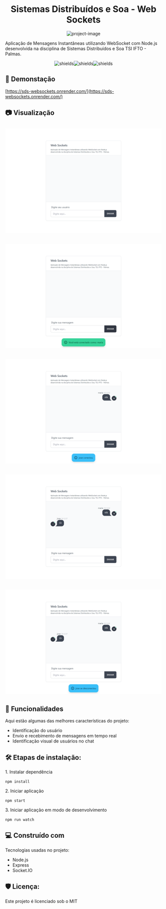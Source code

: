 <h1 align="center" id="title">Sistemas Distribuídos e Soa - Web Sockets</h1>

<p align="center"><img src="https://socialify.git.ci/luanluz/sds-websockets/image?font=Inter&amp;language=1&amp;name=1&amp;owner=1&amp;pattern=Solid&amp;theme=Light" alt="project-image"></p>

<p id="description">Aplicação de Mensagens Instantâneas utilizando WebSocket com Node.js desenvolvida na disciplina de Sistemas Distribuídos e Soa TSI IFTO - Palmas.</p>

<p align="center"><img src="https://img.shields.io/github/license/luanluz/sds-websockets?style=for-the-badge" alt="shields"><img src="https://img.shields.io/github/directory-file-count/luanluz/sds-websockets?style=for-the-badge" alt="shields"><img src="https://img.shields.io/github/last-commit/luanluz/sds-websockets?style=for-the-badge" alt="shields"></p>

<h2>🚀 Demonstação</h2>

[https://sds-websockets.onrender.com/](https://sds-websockets.onrender.com/)

<h2>📷 Visualização</h2>

![Aplicação rodando](./_docs/images/sds-websockets.png)
-
![Informação de usuário logado na aplicação](./_docs/images/web-socket_logged.png)
-
![Informação de outros usuários logando na aplicação](./_docs/images/web-socket_logged-users.png)
-
![Visualização de mensagens](./_docs/images/web-socket_user-message.png)
-
![Informação de usuários se desconectando](./_docs/images/web-socket_user-logout.png)
-

<h2>🧐 Funcionalidades</h2>

Aqui estão algumas das melhores características do projeto:

*   Identificação do usuário
*   Envio e recebimento de mensagens em tempo real
*   Identificação visual de usuários no chat

<h2>🛠️ Etapas de instalação:</h2>

<p>1. Instalar dependência</p>

```
npm install
```

<p>2. Iniciar aplicação</p>

```
npm start
```

<p>3. Iniciar aplicação em modo de desenvolvimento</p>

```
npm run watch
```



<h2>💻 Construído com</h2>

Tecnologias usadas no projeto:

*   Node.js
*   Express
*   Socket.IO

<h2>🛡️ Licença:</h2>

Este projeto é licenciado sob o MIT

